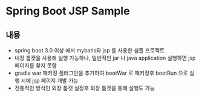 # Spring Boot JSP Sample

## 내용
- spring boot 3.0 이상 에서 mybatis와 jsp 를 사용한 샘플 프로젝트
- 내장 톰캣을 사용해 실행 가능하나, 일반적인 jar 나 java application 실행하면 jsp 페이지를 찾지 못함
- gradle war 패키징 플러그인을 추가하여 bootWar 로 패키징후 bootRun 으로 실행 시에 jsp 페이지 개발 가능
- 전통적인 방식인 외장 톰캣 설정후 외장 톰캣을 통해 실행도 가능
